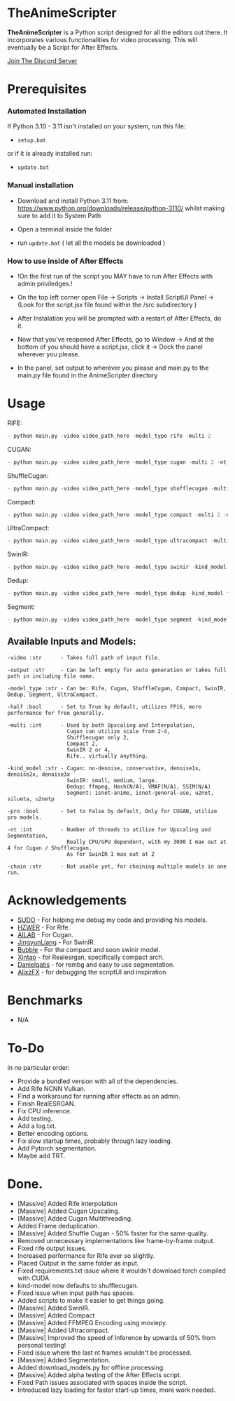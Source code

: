 # TheAnimeScripter

**TheAnimeScripter** is a Python script designed for all the editors out there. It incorporates various functionalities for video processing. This will eventually be a Script for After Effects.

[Join The Discord Server](https://discord.gg/bFA6xZxM5V)

# Prerequisites

### Automated Installation

If Python 3.10 - 3.11 isn't installed on your system, run this file:

- ```setup.bat```

or if it is already installed run:

- ```update.bat```

### Manual installation

- Download and install Python 3.11 from: https://www.python.org/downloads/release/python-3110/ whilst making sure to add it to System Path

- Open a terminal inside the folder

- run ```update.bat``` ( let all the models be downloaded )

### How to use inside of After Effects

- !On the first run of the script you MAY have to run After Effects with admin priviledges.!

- On the top left corner open File -> Scripts -> Install ScriptUI Panel -> (Look for the script.jsx file found within the /src subdirectory )

- After Instalation you will be prompted with a restart of After Effects, do it.

- Now that you've reopened After Effects, go to Window -> And at the bottom of you should have a script.jsx, click it -> Dock the panel wherever you please.

- In the panel, set output to wherever you please and main.py to the main.py file found in the AnimeScripter directory

# Usage

RIFE:
```py
- python main.py -video video_path_here -model_type rife -multi 2
```

CUGAN:
```py
- python main.py -video video_path_here -model_type cugan -multi 2 -nt 2 -kind_model conservative
```

ShuffleCugan:
```py
- python main.py -video video_path_here -model_type shufflecugan -multi 2 -nt 2
```

Compact:
```py
- python main.py -video video_path_here -model_type compact -multi 2 -nt 2
```

UltraCompact:
```py
- python main.py -video video_path_here -model_type ultracompact -multi 2 -nt 4
```

SwinIR:
```py
- python main.py -video video_path_here -model_type swinir -kind_model small
```

Dedup:
```py
- python main.py -video video_path_here -model_type dedup -kind_model ffmpeg
```

Segment:
```py
- python main.py -video video_path_here -model_type segment -kind_model isnet-anime
```

## Available Inputs and Models:

```
-video :str      - Takes full path of input file.

-output :str     - Can be left empty for auto generation or takes full path in including file name.

-model_type :str - Can be: Rife, Cugan, ShuffleCugan, Compact, SwinIR, Dedup, Segment, UltraCompact.

-half :bool      - Set to True by default, utilizes FP16, more performance for free generally.

-multi :int      - Used by both Upscaling and Interpolation, 
                   Cugan can utilize scale from 2-4,
                   Shufflecugan only 2, 
                   Compact 2,
                   SwinIR 2 or 4, 
                   Rife.. virtually anything.

-kind_model :str - Cugan: no-denoise, conservative, denoise1x, denoise2x, denoise3x
                   SwinIR: small, medium, large.
                   Dedup: ffmpeg, Hash(N/A), VMAF(N/A), SSIM(N/A)
                   Segment: isnet-anime, isnet-general-use, u2net, silueta, u2netp

-pro :bool       - Set to False by default, Only for CUGAN, utilize pro models.

-nt :int         - Number of threads to utilize for Upscaling and Segmentation,
                   Really CPU/GPU dependent, with my 3090 I max out at 4 for Cugan / Shufflecugan.
                   As for SwinIR I max out at 2

-chain :str      - Not usable yet, for chaining multiple models in one run.
```

# Acknowledgements

- [SUDO](https://github.com/styler00dollar/VSGAN-tensorrt-docker) - For helping me debug my code and providing his models.
- [HZWER](https://github.com/hzwer/Practical-RIFE) - For Rife.
- [AILAB](https://github.com/bilibili/ailab/tree/main/Real-CUGAN) - For Cugan.
- [JingyunLiang](https://github.com/JingyunLiang/SwinIR) - For SwinIR.
- [Bubble](https://github.com/Bubblemint864/AI-Models) - For the compact and soon swinir model.
- [Xintao](https://github.com/xinntao/Real-ESRGAN) - for Realesrgan, specifically compact arch.
- [Danielgatis](https://github.com/danielgatis/rembg) - for rembg and easy to use segmentation.
- [AlixzFX](https://github.com/AlixzFX) - for debugging the scriptUI and inspiration

# Benchmarks

- N/A

# To-Do

In no particular order:
- Provide a bundled version with all of the dependencies.
- Add Rife NCNN Vulkan.
- Find a workaround for running after effects as an admin.
- Finish RealESRGAN.
- Fix CPU inference.
- Add testing.
- Add a log.txt.
- Better encoding options.
- Fix slow startup times, probably through lazy loading.
- Add Pytorch segmentation.
- Maybe add TRT.

# Done.

- [Massive] Added Rife interpolation
- [Massive] Added Cugan Upscaling.
- [Massive] Added Cugan Multithreading.
- Added Frame deduplication.
- [Massive] Added Shuffle Cugan - 50% faster for the same quality.
- Removed unnecessary implementations like frame-by-frame output.
- Fixed rife output issues.
- Increased performance for Rife ever so slightly.
- Placed Output in the same folder as input.
- Fixed requirements.txt issue where it wouldn't download torch compiled with CUDA.
- kind-model now defaults to shufflecugan.
- Fixed issue when input path has spaces.
- Added scripts to make it easier to get things going.
- [Massive] Added SwinIR.
- [Massive] Added Compact
- [Massive] Added FFMPEG Encoding using moviepy.
- [Massive] Added Ultracompact.
- [Massive] Improved the speed of Inference by upwards of 50% from personal testing!
- Fixed issue where the last nt frames wouldn't be processed.
- [Massive] Added Segmentation.
- Added download_models.py for offline processing.
- [Massive] Added alpha testing of the After Effects script.
- Fixed Path issues associated with spaces inside the script.
- Introduced lazy loading for faster start-up times, more work needed.
